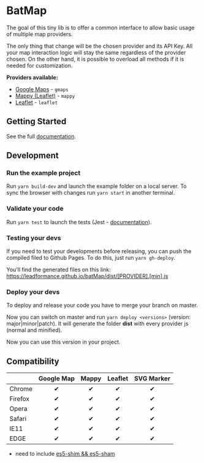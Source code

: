 # BatMap

The goal of this tiny lib is to offer a common interface to allow basic usage of multiple map providers.

The only thing that change will be the chosen provider and its API Key. All your map interaction logic will stay the same regardless of the provider chosen. On the other hand, it is possible to overload all methods if it is needed for customization.

**Providers available:**

- [Google Maps](https://developers.google.com/maps/documentation/javascript/) - `gmaps`
- [Mappy (Leaflet)](http://leafletjs.com/reference-1.0.3.html) - `mappy`
- [Leaflet](http://leafletjs.com/reference-1.5.1.html) - `leaflet`

## Getting Started

See the full [documentation](https://leadformance.github.io/batMap/).

## Development

### Run the example project

Run `yarn build-dev` and launch the example folder on a local server.
To sync the browser with changes run `yarn start` in another terminal.

### Validate your code

Run `yarn test` to launch the tests (Jest - [documentation](https://jestjs.io/)).

### Testing your devs

If you need to test your developments before releasing, you can push the compiled filed to Github Pages.
To do this, just run `yarn gh-deploy`.

You'll find the generated files on this link: https://leadformance.github.io/batMap/dist/[PROVIDER].[min].js

### Deploy your devs

To deploy and release your code you have to merge your branch on master.

Now you can switch on master and run `yarn deploy <versions>` (version: major|minor|patch).
It will generate the folder **dist** with every provider js (normal and minified).

Now you can use this version in your project.

## Compatibility

|         | Google Map |   Mappy   |  Leaflet  | SVG Marker |
| ------- | :--------: | :-------: | :-------: | :--------: |
| Chrome  |     ✔      |     ✔     |     ✔     |     ✔      |
| Firefox |     ✔      |     ✔     |     ✔     |     ✔      |
| Opera   |     ✔      |     ✔     |     ✔     |     ✔      |
| Safari  |     ✔      |     ✔     |     ✔     |     ✔      |
| IE11    |     ✔      |     ✔     |     ✔     |     ✔      |
| EDGE    |     ✔      |     ✔     |     ✔     |     ✔      |

- need to include [es5-shim && es5-sham](https://github.com/es-shims/es5-shim)
